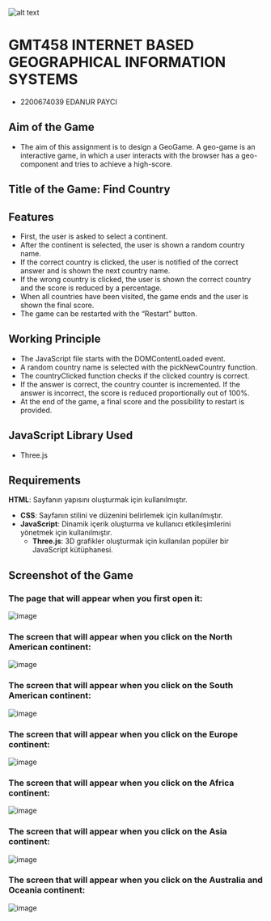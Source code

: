![alt text](https://www.freelogovectors.net/wp-content/uploads/2020/07/hacettepe-universitesi-logo-768x178.png)
# GMT458 INTERNET BASED GEOGRAPHICAL INFORMATION SYSTEMS

* 2200674039 EDANUR PAYCI

## Aim of the Game

* The aim of this assignment is to design a GeoGame. A geo-game is an interactive game, in 
which a user interacts with the browser has a geo-component and tries to achieve a 
high-score.

## Title of the Game: Find Country

## Features
  - First, the user is asked to select a continent. <br>
  - After the continent is selected, the user is shown a random country name. <br>
  - If the correct country is clicked, the user is notified of the correct answer and is shown the next country name. <br>
  - If the wrong country is clicked, the user is shown the correct country and the score is reduced by a percentage. <br>
  - When all countries have been visited, the game ends and the user is shown the final score. <br>
  - The game can be restarted with the “Restart” button. <br>

## Working Principle
  - The JavaScript file starts with the DOMContentLoaded event. <br>
  - A random country name is selected with the pickNewCountry function. <br>
  - The countryClicked function checks if the clicked country is correct. <br>
  - If the answer is correct, the country counter is incremented. If the answer is incorrect, the score is reduced proportionally out of 100%. <br>
  - At the end of the game, a final score and the possibility to restart is provided. <br>

## JavaScript Library Used
  - Three.js

## Requirements
  **HTML**: Sayfanın yapısını oluşturmak için kullanılmıştır.
- **CSS**: Sayfanın stilini ve düzenini belirlemek için kullanılmıştır.
- **JavaScript**: Dinamik içerik oluşturma ve kullanıcı etkileşimlerini yönetmek için kullanılmıştır.
  - **Three.js**: 3D grafikler oluşturmak için kullanılan popüler bir JavaScript kütüphanesi.
  

## Screenshot of the Game

### The page that will appear when you first open it:
![image](https://github.com/user-attachments/assets/1e59354f-a499-4952-8d8c-fe3fefdc30fc)

### The screen that will appear when you click on the North American continent:
![image](https://github.com/user-attachments/assets/ecf81dfa-75f6-49c7-88b9-2ff558091d17)

### The screen that will appear when you click on the South American continent:
![image](https://github.com/user-attachments/assets/6fe30b1d-d415-40c7-9487-28ccb8583b72)

### The screen that will appear when you click on the Europe continent:
![image](https://github.com/user-attachments/assets/7756ddf2-abc0-4254-ac49-33784f00098e)

### The screen that will appear when you click on the Africa continent:
![image](https://github.com/user-attachments/assets/315620ea-820b-4c45-b881-5806367dfaf0)

### The screen that will appear when you click on the Asia continent:
![image](https://github.com/user-attachments/assets/557c5376-0399-4899-bfb4-d6cc5964610d)

### The screen that will appear when you click on the Australia and Oceania continent:
![image](https://github.com/user-attachments/assets/fa261afc-3b00-417a-a7df-01bd5900d687)








